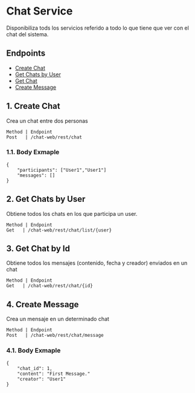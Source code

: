 # Chat Service

Disponibiliza tods los servicios referido a todo lo que tiene que ver con el chat del sistema.


## Endpoints


- [Create Chat](#1-create-chat)
- [Get Chats by User](#2-get-chats-by-user)
- [Get Chat](#3-get-chat-by-id)
- [Create Message](#4-create-message)


## 1. Create Chat

Crea un chat entre dos personas


```http
Method | Endpoint
Post   | /chat-web/rest/chat
```

### 1.1. Body Exmaple
```
{
    "participants": ["User1","User1"]
    "messages": []
}
```

## 2. Get Chats by User

Obtiene todos los chats en los que participa un user.


```http
Method | Endpoint
Get   | /chat-web/rest/chat/list/{user}
```

## 3. Get Chat by Id

Obtiene todos los mensajes (contenido, fecha y creador) enviados en un chat


```http
Method | Endpoint
Get   | /chat-web/rest/chat/{id}
```

## 4. Create Message

Crea un mensaje en un determinado chat


```http
Method | Endpoint
Post   | /chat-web/rest/chat/message
```

### 4.1. Body Exmaple
```
{
    "chat_id": 1,
    "content": "First Message."
    "creator": "User1"
}
```
